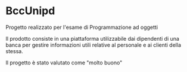 # BccUnipd
Progetto realizzato per l'esame di Programmazione ad oggetti 

Il prodotto consiste in una piattaforma utilizzabile dai dipendenti di una banca per gestire informazioni utili relative al personale e ai clienti della stessa.

Il progetto è stato valutato come "molto buono"
